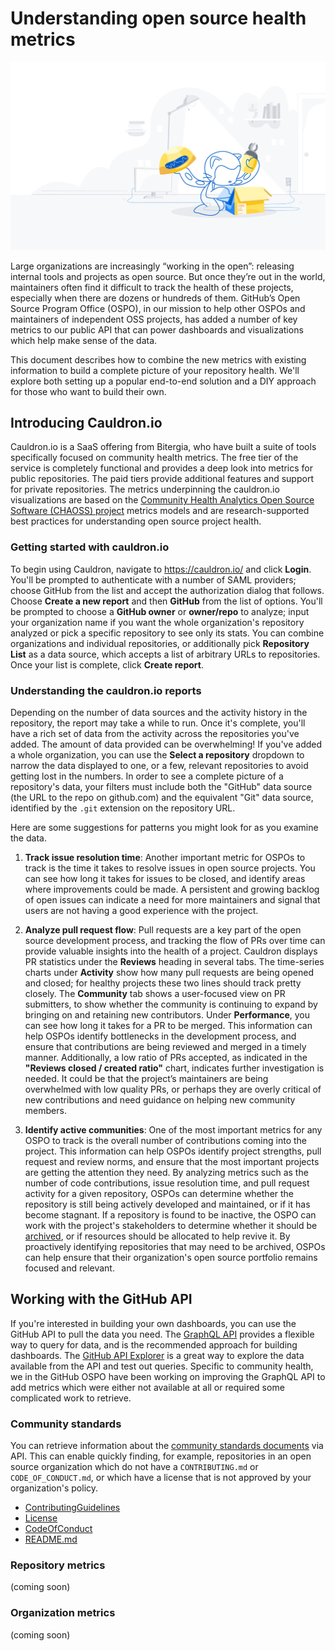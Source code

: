# Understanding open source health metrics

![Octocat taking parts out of a box](/images/octocat-opening-box.jpeg)

Large organizations are increasingly “working in the open”: releasing internal tools and projects as open source. But once they’re out in the world, maintainers often find it difficult to track the health of these projects, especially when there are dozens or hundreds of them. GitHub’s Open Source Program Office (OSPO), in our mission to help other OSPOs and maintainers of independent OSS projects, has added a number of key metrics to our public API that can power dashboards and visualizations which help make sense of the data.

This document describes how to combine the new metrics with existing information to build a complete picture of your repository health. We'll explore both setting up a popular end-to-end solution and a DIY approach for those who want to build their own.

## Introducing Cauldron.io

Cauldron.io is a SaaS offering from Bitergia, who have built a suite of tools specifically focused on community health metrics. The free tier of the service is completely functional and provides a deep look into metrics for public repositories. The paid tiers provide additional features and support for private repositories. The metrics underpinning the cauldron.io visualizations are based on the [Community Health Analytics Open Source Software (CHAOSS) project](https://chaoss.community) metrics models and are research-supported best practices for understanding open source project health.

### Getting started with cauldron.io

To begin using Cauldron, navigate to https://cauldron.io/ and click **Login**. You'll be prompted to authenticate with a number of SAML providers; choose GitHub from the list and accept the authorization dialog that follows. Choose **Create a new report** and then **GitHub** from the list of options. You'll be prompted to choose a **GitHub owner** or **owner/repo** to analyze; input your organization name if you want the whole organization's repository analyzed or pick a specific repository to see only its stats. You can combine organizations and individual repositories, or additionally pick **Repository List** as a data source, which accepts a list of arbitrary URLs to repositories. Once your list is complete, click **Create report**.

### Understanding the cauldron.io reports

Depending on the number of data sources and the activity history in the repository, the report may take a while to run. Once it's complete, you'll have a rich set of data from the activity across the repositories you've added. The amount of data provided can be overwhelming! If you've added a whole organization, you can use the **Select a repository** dropdown to narrow the data displayed to one, or a few, relevant repositories to avoid getting lost in the numbers. In order to see a complete picture of a repository's data, your filters must include both the "GitHub" data source (the URL to the repo on github.com) and the equivalent "Git" data source, identified by the `.git` extension on the repository URL.

Here are some suggestions for patterns you might look for as you examine the data.

1. **Track issue resolution time**: Another important metric for OSPOs to track is the time it takes to resolve issues in open source projects. You can see how long it takes for issues to be closed, and identify areas where improvements could be made. A persistent and growing backlog of open issues can indicate a need for more maintainers and signal that users are not having a good experience with the project.

2. **Analyze pull request flow**: Pull requests are a key part of the open source development process, and tracking the flow of PRs over time can provide valuable insights into the health of a project. Cauldron displays PR statistics under the **Reviews** heading in several tabs. The time-series charts under **Activity** show how many pull requests are being opened and closed; for healthy projects these two lines should track pretty closely. The **Community** tab shows a user-focused view on PR submitters, to show whether the community is continuing to expand by bringing on and retaining new contributors. Under **Performance**, you can see how long it takes for a PR to be merged. This information can help OSPOs identify bottlenecks in the development process, and ensure that contributions are being reviewed and merged in a timely manner. Additionally, a low ratio of PRs accepted, as indicated in the **"Reviews closed / created ratio"** chart, indicates further investigation is needed. It could be that the project’s maintainers are being overwhelmed with low quality PRs, or perhaps they are overly critical of new contributions and need guidance on helping new community members.

3. **Identify active communities**: One of the most important metrics for any OSPO to track is the overall number of contributions coming into the project. This information can help OSPOs identify project strengths, pull request and review norms, and ensure that the most important projects are getting the attention they need. By analyzing metrics such as the number of code contributions, issue resolution time, and pull request activity for a given repository, OSPOs can determine whether the repository is still being actively developed and maintained, or if it has become stagnant. If a repository is found to be inactive, the OSPO can work with the project's stakeholders to determine whether it should be [archived](https://docs.github.com/en/repositories/archiving-a-github-repository), or if resources should be allocated to help revive it. By proactively identifying repositories that may need to be archived, OSPOs can help ensure that their organization's open source portfolio remains focused and relevant.

## Working with the GitHub API

If you're interested in building your own dashboards, you can use the GitHub API to pull the data you need. The [GraphQL API](https://docs.github.com/en/graphql) provides a flexible way to query for data, and is the recommended approach for building dashboards. The [GitHub API Explorer](https://docs.github.com/en/rest/overview/explorer) is a great way to explore the data available from the API and test out queries. Specific to community health, we in the GitHub OSPO have been working on improving the GraphQL API to add metrics which were either not available at all or required some complicated work to retrieve.

### Community standards

You can retrieve information about the [community standards documents](https://docs.github.com/en/communities/setting-up-your-project-for-healthy-contributions/creating-a-default-community-health-file) via API. This can enable quickly finding, for example, repositories in an open source organization which do not have a `CONTRIBUTING.md` or `CODE_OF_CONDUCT.md`, or which have a license that is not approved by your organization's policy.

- [ContributingGuidelines](https://docs.github.com/en/graphql/reference/objects#contributingguidelines)
- [License](https://docs.github.com/en/graphql/reference/objects#license)
- [CodeOfConduct](https://docs.github.com/en/graphql/reference/objects#codeofconduct)
- [README.md](https://docs.github.com/en/graphql/reference/objects#readme)

### Repository metrics

(coming soon)

### Organization metrics

(coming soon)

